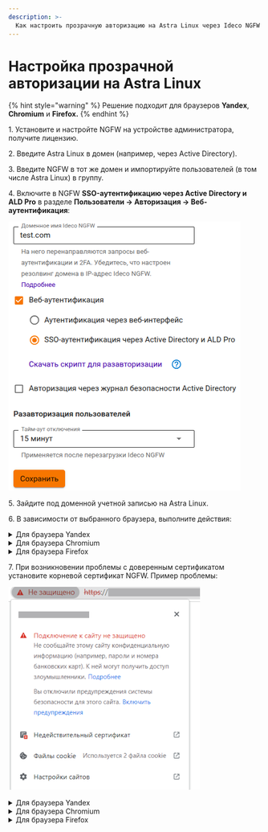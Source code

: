 ```yaml
---
description: >-
  Как настроить прозрачную авторизацию на Astra Linux через Ideco NGFW с использованием SSO-аутентификации.
---
```


# Настройка прозрачной авторизации на Astra Linux

{% hint style="warning" %}
Решение подходит для браузеров **Yandex**, **Chromium** и **Firefox.**
{% endhint %}

1\. Установите и настройте NGFW на устройстве администратора, получите лицензию.

2\. Введите Astra Linux в домен (например, через Active Directory).

3\. Введите NGFW в тот же домен и импортируйте пользователей (в том числе Astra Linux) в группу.

4\. Включите в NGFW **SSO-аутентификацию через Active Directory и ALD Pro** в разделе **Пользователи -> Авторизация -> Веб-аутентификация**:

![](/.gitbook/assets/authorization10.png)

5\. Зайдите под доменной учетной записью на Astra Linux.

6\. В зависимости от выбранного браузера, выполните действия:

<details>

<summary>Для браузера Yandex</summary>

1\. Создайте файл **mydomain.json** в директории `/etc/opt/yandex/browser/policies/managed/` и впишите в него строку:

```
{ 
  "AuthServerAllowlist": "имя_NGFW.имя_домена",
  "AuthNegotiateDelegateAllowlist": "имя_NGFW.имя_домена"
}
```

2\. Откройте страницу любого сайта в браузере. Появится окно с авторизацией, после чего произойдет перенаправление на начальную страницу.

</details>

<details>

<summary>Для браузера Chromium</summary>

1\. Создайте файл **mydomain.json** в директории `/etc/chromium/policies/managed/` и впишите в него строку:

```
{ 
    "AuthServerAllowlist": "имя_NGFW.имя_домена" ,
    "AuthNegotiateDelegateAllowlist": "имя_NGFW.имя_домена"
}
```

2\. Откройте страницу любого сайта в браузере. Появится окно с авторизацией, после чего произойдет перенаправление на начальную страницу.
</details>

<details>

<summary>Для браузера Firefox </summary>

1\. Запустите браузер и в адресной строке введите `about:config`, чтобы попасть в режим редактирования расширенных настроек.

2\. Введите параметр `security.enterprise_roots.enabled` и дважды кликните по блоку, чтобы значение изменилось на **True**, что позволит Firefox доверять системным сертификатам и авторизовывать пользователей при переходе на HTTPS-сайты.

3\. В параметрах `network.automatic-ntlm-auth.trusted-uris` и `network.negotiate-auth.trusted-uris` укажите `имя_NGFW.имя_домена`.

4\. Откройте страницу любого сайта в браузере. Появится окно с авторизацией, после чего произойдет перенаправление на начальную страницу.

</details>

7\. При возникновении проблемы с доверенным сертификатом установите корневой сертификат NGFW. Пример проблемы:

![](/.gitbook/assets/authorization-astra-linux2.png)

<details>

<summary>Для браузера Yandex</summary>

1\. Скачайте корневой [сертификат](/installation/initial-setup.md#import-kornevogo-sertifikata-ngfw-v-brauzer/) NGFW из раздела **Сервисы -> Сертификаты** по кнопке **Скачать** ![](/.gitbook/assets/icon-download.png).

2\. В браузере Yandex перейдите на вкладку **Настройки -> Системные -> Управление сертификатами -> Центры сертификации -> Импорт** и добавьте сертификат в список доверенных.

3\. Включите опции доверия для сертификата:

![](/.gitbook/assets/ald-pro2.png)

</details>

<details>

<summary>Для браузера Chromium</summary>

1\. Скачайте корневой [сертификат](/installation/initial-setup.md#import-kornevogo-sertifikata-ngfw-v-brauzer/) NGFW из раздела **Сервисы -> Сертификаты** по кнопке **Скачать** ![](/.gitbook/assets/icon-download.png).

2\. В браузере Chromium перейдите на вкладку **Настройки -> Конфиденциальность и безопасность -> Безопасность -> Настроить сертификаты -> Центры сертификации -> Импортировать** и добавьте сертификат в список доверенных.

3\. Включите опции доверия для сертификата:

![](/.gitbook/assets/ald-pro3.png)

</details>

<details>

<summary>Для браузера Firefox</summary>

1\. Скачайте корневой [сертификат](/installation/initial-setup.md#import-kornevogo-sertifikata-ngfw-v-brauzer/) NGFW из раздела **Сервисы -> Сертификаты** по кнопке **Скачать** ![](/.gitbook/assets/icon-download.png).

2\. В настройках браузера Mozilla Firefox в пункте **Приватность и Защита** в разделе **Защита** выберите **Просмотр сертификатов**:

![](/.gitbook/assets/authorization-astra-linux1.png)

3\. На вкладке **Центры сертификации** нажмите **Импортировать** и выберите скачанный с NGFW сертификат.

4\. Отметьте пункт **Доверять при идентификации веб-сайтов** и подтвердите.

</details>